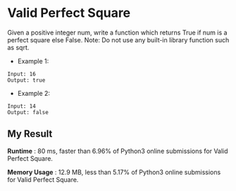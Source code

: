 # Valid Perfect Square

Given a positive integer num, write a function which returns True if num is a perfect square else False.
Note: Do not use any built-in library function such as sqrt.

- Example 1:

```
Input: 16
Output: true
```

- Example 2:

```
Input: 14
Output: false
```

## My Result

**Runtime** : 80 ms, faster than 6.96% of Python3 online submissions for Valid Perfect Square.

**Memory Usage** : 12.9 MB, less than 5.17% of Python3 online submissions for Valid Perfect Square.
